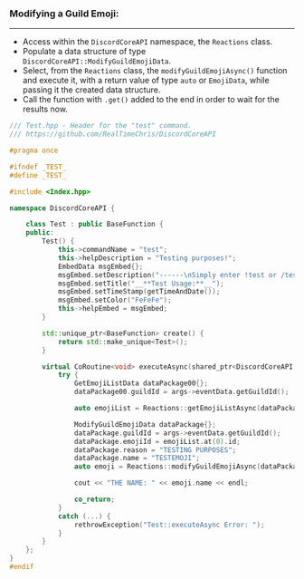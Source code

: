 ### **Modifying a Guild Emoji:**
---
- Access within the `DiscordCoreAPI` namespace, the `Reactions` class.
- Populate a data structure of type `DiscordCoreAPI::ModifyGuildEmojiData`.
- Select, from the `Reactions` class, the `modifyGuildEmojiAsync()` function and execute it, with a return value of type `auto` or `EmojiData`, while passing it the created data structure.
- Call the function with `.get()` added to the end in order to wait for the results now.

```cpp
/// Test.hpp - Header for the "test" command.
/// https://github.com/RealTimeChris/DiscordCoreAPI

#pragma once

#ifndef _TEST_
#define _TEST_

#include <Index.hpp>

namespace DiscordCoreAPI {

	class Test : public BaseFunction {
	public:
		Test() {
			this->commandName = "test";
			this->helpDescription = "Testing purposes!";
			EmbedData msgEmbed{};
			msgEmbed.setDescription("------\nSimply enter !test or /test!\n------");
			msgEmbed.setTitle("__**Test Usage:**__");
			msgEmbed.setTimeStamp(getTimeAndDate());
			msgEmbed.setColor("FeFeFe");
			this->helpEmbed = msgEmbed;
		}

		std::unique_ptr<BaseFunction> create() {
			return std::make_unique<Test>();
		}

		virtual CoRoutine<void> executeAsync(shared_ptr<DiscordCoreAPI::BaseFunctionArguments> args) {
			try {
				GetEmojiListData dataPackage00{};
				dataPackage00.guildId = args->eventData.getGuildId();

				auto emojiList = Reactions::getEmojiListAsync(dataPackage00).get();

				ModifyGuildEmojiData dataPackage{};
				dataPackage.guildId = args->eventData.getGuildId();
				dataPackage.emojiId = emojiList.at(0).id;
				dataPackage.reason = "TESTING PURPOSES";
				dataPackage.name = "TESTEMOJI";
				auto emoji = Reactions::modifyGuildEmojiAsync(dataPackage).get();

				cout << "THE NAME: " << emoji.name << endl;

				co_return;
			}
			catch (...) {
				rethrowException("Test::executeAsync Error: ");
			}
		}
	};
}
#endif
```
